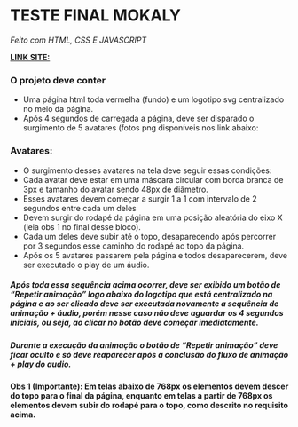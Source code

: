 # TESTE FINAL MOKALY
*Feito com HTML, CSS E JAVASCRIPT*

[**LINK SITE:**](https://saymon-felipe.github.io/projeto-candidatura-mokaly/)


### O projeto deve conter

- Uma página html toda vermelha (fundo) e um logotipo svg centralizado no meio da página.
- Após 4 segundos de carregada a página, deve ser disparado o surgimento de 5 avatares (fotos png disponíveis nos link abaixo:


### Avatares:

- O surgimento desses avatares na tela deve seguir essas condições:
- Cada avatar deve estar em uma máscara circular com borda branca de 3px e tamanho do avatar sendo 48px de diâmetro. 
- Esses avatares devem começar a surgir 1 a 1 com intervalo de 2 segundos entre cada um deles
- Devem surgir do rodapé da página em uma posição aleatória do eixo X (leia obs 1 no final desse bloco). 
- Cada um deles deve subir até o topo, desaparecendo após percorrer por 3 segundos esse caminho do rodapé ao topo da página.
- Após os 5 avatares passarem pela página e todos desaparecerem, deve ser executado o play de um áudio.


##### Após toda essa sequência acima ocorrer, deve ser exibido um botão de “Repetir animação” logo abaixo do logotipo que está centralizado na página e ao ser clicado deve ser executada novamente a sequência de animação + áudio, porém nesse caso não deve aguardar os 4 segundos iniciais, ou seja, ao clicar no botão deve começar imediatamente.

##### Durante a execução da animação o botão de “Repetir animação” deve ficar oculto e só deve reaparecer após a conclusão do fluxo de animação + play do audio.

#### Obs 1 (Importante): Em telas abaixo de 768px os elementos devem descer do topo para o final da página, enquanto em telas a partir de 768px os elementos devem subir do rodapé para o topo, como descrito no requisito acima. 

